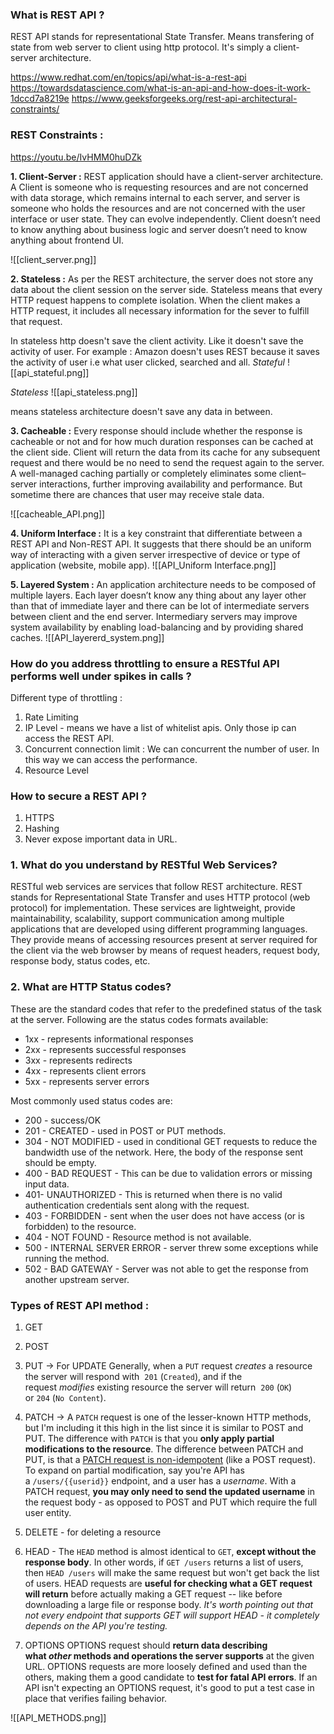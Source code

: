 ### What is REST API ?
REST API stands for representational State Transfer. Means transfering of state from web server to client using http protocol. It's simply a client-server architecture.


https://www.redhat.com/en/topics/api/what-is-a-rest-api
https://towardsdatascience.com/what-is-an-api-and-how-does-it-work-1dccd7a8219e
https://www.geeksforgeeks.org/rest-api-architectural-constraints/


### REST Constraints :
https://youtu.be/IvHMM0huDZk

**1. Client-Server :**
REST application should have a client-server architecture. A Client is someone who is requesting resources and are not concerned with data storage, which remains internal to each server, and server is someone who holds the resources and are not concerned with the user interface or user state. They can evolve independently. Client doesn’t need to know anything about business logic and server doesn’t need to know anything about frontend UI. 

![[client_server.png]]

**2. Stateless :**
As per the REST architecture, the server does not store any data about the client session on the server side. Stateless means that every HTTP request happens to complete isolation. When the client makes a HTTP request, it includes all necessary information for the sever to fulfill that request.

In stateless http doesn't save the client activity. Like it doesn't save the activity of user.  For example : Amazon doesn't uses REST because it saves the activity of user i.e what user clicked, searched and all.
	*Stateful*
![[api_stateful.png]]

   *Stateless*
	![[api_stateless.png]]

means stateless architecture doesn't save any data in between.

**3. Cacheable :**
Every response should include whether the response is cacheable or not and for how much duration responses can be cached at the client side. Client will return the data from its cache for any subsequent request and there would be no need to send the request again to the server. A well-managed caching partially or completely eliminates some client–server interactions, further improving availability and performance. But sometime there are chances that user may receive stale data.

![[cacheable_API.png]]

**4. Uniform Interface :**
It is a key constraint that differentiate between a REST API and Non-REST API. It suggests that there should be an uniform way of interacting with a given server irrespective of device or type of application (website, mobile app).
	![[API_Uniform Interface.png]]

**5. Layered System :**
An application architecture needs to be composed of multiple layers. Each layer doesn’t know any thing about any layer other than that of immediate layer and there can be lot of intermediate servers between client and the end server. Intermediary servers may improve system availability by enabling load-balancing and by providing shared caches.
![[API_layererd_system.png]]



### How do you address throttling  to ensure a RESTful API performs well under spikes in calls ?
Different type of throttling  :
1. Rate Limiting
2. IP Level - means we have a list of whitelist apis. Only those ip can access the REST API.
3. Concurrent connection limit : We can concurrent the number of user. In this way we can access the performance.
4. Resource Level 


### How to secure a REST API ?
1. HTTPS
2. Hashing
3. Never expose important data in URL.


### 1. What do you understand by RESTful Web Services?

RESTful web services are services that follow REST architecture. REST stands for Representational State Transfer and uses HTTP protocol (web protocol) for implementation. These services are lightweight, provide maintainability, scalability, support communication among multiple applications that are developed using different programming languages. They provide means of accessing resources present at server required for the client via the web browser by means of request headers, request body, response body, status codes, etc.


### 2. What are HTTP Status codes?

These are the standard codes that refer to the predefined status of the task at the server. Following are the status codes formats available:

-   1xx - represents informational responses
-   2xx - represents successful responses
-   3xx - represents redirects
-   4xx - represents client errors
-   5xx - represents server errors

Most commonly used status codes are:

-   200 - success/OK
-   201 - CREATED - used in POST or PUT methods.
-   304 - NOT MODIFIED - used in conditional GET requests to reduce the bandwidth use of the network. Here, the body of the response sent should be empty.
-   400 - BAD REQUEST - This can be due to validation errors or missing input data.
-   401- UNAUTHORIZED - This is returned when there is no valid authentication credentials sent along with the request.
-   403 - FORBIDDEN - sent when the user does not have access (or is forbidden) to the resource.
-   404 - NOT FOUND - Resource method is not available.
-   500 - INTERNAL SERVER ERROR - server threw some exceptions while running the method.
-   502 - BAD GATEWAY - Server was not able to get the response from another upstream server.



### Types of REST API method :

1. GET
2. POST
3. PUT -> For UPDATE 
	Generally, when a `PUT` request _creates_ a resource the server will respond with  `201` (`Created`), and if the request _modifies_ existing resource the server will return  `200` (`OK`) or `204` (`No Content`).
4. PATCH ->
A `PATCH` request is one of the lesser-known HTTP methods, but I'm including it this high in the list since it is similar to POST and PUT. The difference with `PATCH` is that you **only apply partial modifications to the resource**.
The difference between PATCH and PUT, is that a [PATCH request is non-idempotent](https://developer.mozilla.org/en-US/docs/Web/HTTP/Methods/PATCH) (like a POST request).
To expand on partial modification, say you're API has a `/users/{{userid}}` endpoint, and a user has a _username_. With a PATCH request, **you may only need to send the updated username** in the request body - as opposed to POST and PUT which require the full user entity.

5. DELETE - for deleting a resource
6. HEAD - 
The `HEAD` method is almost identical to `GET`, **except without the response body**. In other words, if `GET /users` returns a list of users, then `HEAD /users` will make the same request but won't get back the list of users.
HEAD requests are **useful for checking what a GET request will return** before actually making a GET request -- like before downloading a large file or response body.
_It's worth pointing out that not every endpoint that supports GET will support HEAD - it completely depends on the API you're testing._

7. OPTIONS
OPTIONS request should **return data describing what _other_ methods and operations the server supports** at the given URL.
OPTIONS requests are more loosely defined and used than the others, making them a good candidate to **test for fatal API errors**. If an API isn't expecting an OPTIONS request, it's good to put a test case in place that verifies failing behavior.

![[API_METHODS.png]]